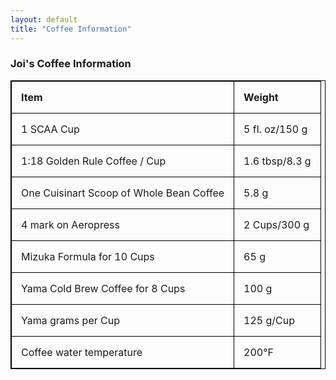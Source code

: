 ```yaml
---
layout: default
title: "Coffee Information"
---
```


### Joi's Coffee Information

<style>
table, th, td {
  border: 1px solid black;
  border-collapse: collapse;
}
th, td {
  padding: 15px;
  text-align: left;
}
</style>

| Item  | Weight | 
| :--- | --- |
| 1 SCAA Cup | 5 fl. oz/150 g |
| 1:18 Golden Rule Coffee / Cup | 1.6 tbsp/8.3 g  |
| One Cuisinart Scoop of Whole Bean Coffee| 5.8 g |
| 4 mark on Aeropress | 2 Cups/300 g |
| Mizuka Formula for 10 Cups | 65 g |
| Yama Cold Brew Coffee for 8 Cups | 100 g|
| Yama grams per Cup | 125 g/Cup |
| Coffee water temperature | 200°F |
